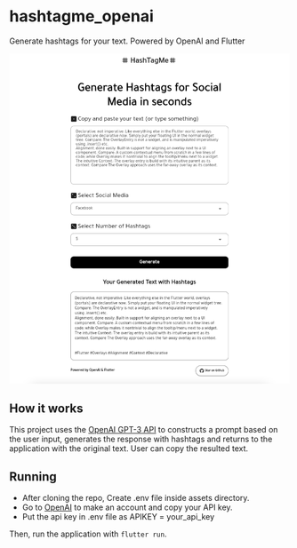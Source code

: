 # hashtagme_openai
Generate hashtags for your text. Powered by OpenAI and Flutter


![HashtagMe](screen.png)

## How it works

This project uses the [OpenAI GPT-3 API](https://openai.com/api/) to constructs a prompt based on the user input, generates the response with hashtags and returns to the application with the original text. User can copy the resulted text. 

## Running

* After cloning the repo, Create .env file inside assets directory. 
* Go to [OpenAI](https://beta.openai.com/account/api-keys) to make an account and copy your API key.
* Put the api key in .env file as APIKEY = your_api_key

Then, run the application with `flutter run`.
